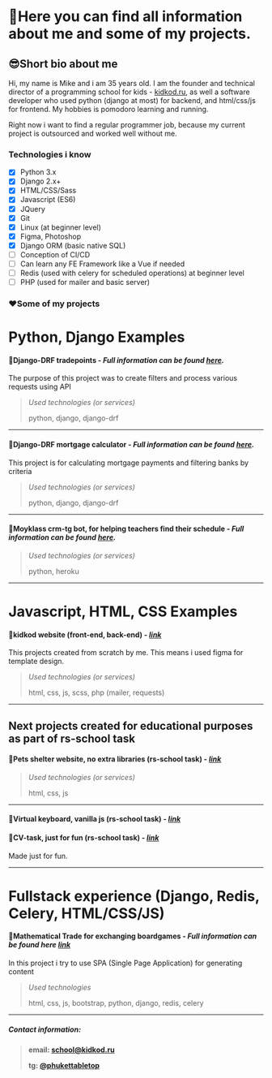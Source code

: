 # 💬Here you can find all information about me and some of my projects.

## 😎Short bio about me
Hi, my name is Mike and i am 35 years old. I am the founder and technical director of a programming school for kids - [kidkod.ru](https://kidkod.ru), as well a software developer who used python (django at most) for backend, and html/css/js for frontend. My hobbies is pomodoro learning and running. 

Right now i want to find a regular programmer job, because my current project is outsourced and worked well without me.

### Technologies i know
- [x] Python 3.x
- [x] Django 2.x+
- [x] HTML/CSS/Sass
- [x] Javascript (ES6)
- [x] JQuery
- [x] Git
- [x] Linux (at beginner level)
- [x] Figma, Photoshop 
- [x] Django ORM (basic native SQL)
- [ ] Conception of CI/CD
- [ ] Can learn any FE Framework like a Vue if needed
- [ ] Redis (used with celery for scheduled operations) at beginner level    
- [ ] PHP (used for mailer and basic server) 

### ❤️Some of my projects

# Python, Django Examples

#### 📑Django-DRF tradepoints - *Full information can be found [here](https://github.com/raferalston/rest-api-task-tradepoints).*

The purpose of this project was to create filters and process various requests using API

> *Used technologies (or services)*
> 
> python, django, django-drf

---

#### 📑Django-DRF mortgage calculator - *Full information can be found [here](https://github.com/raferalston/mortgage-rest-api-example).*

This project is for calculating mortgage payments and filtering banks by criteria

> *Used technologies (or services)*
> 
> python, django, django-drf

---

#### 📑Moyklass crm-tg bot, for helping teachers find their schedule - *Full information can be found [here](https://github.com/raferalston/crm-tg-heroku-bot).*

> *Used technologies (or services)*
> 
> python, heroku

---

# Javascript, HTML, CSS Examples
#### 📑kidkod website (front-end, back-end) - *[link](https://kidkod.ru)*

This projects created from scratch by me. This means i used figma for template design.

> *Used technologies (or services)*
> 
>  html, css, js, scss, php (mailer, requests)

---

## Next projects created for educational purposes as part of rs-school task

#### 📑Pets shelter website, no extra libraries (rs-school task) - *[link](https://rolling-scopes-school.github.io/raferalston-JSFE2022Q1/shelter/pages/main/)*

> *Used technologies (or services)*
> 
> html, css, js

---

#### 📑Virtual keyboard, vanilla js (rs-school task) - *[link](https://raferalston.github.io/virtual-keyboard/keyboard)*
#### 📑CV-task, just for fun (rs-school task) - *[link](https://raferalston.github.io/rsschool-cv/)*

Made just for fun.

--- 

# Fullstack experience (Django, Redis, Celery, HTML/CSS/JS)
#### 📑Mathematical Trade for exchanging boardgames - *Full information can be found here [link](https://github.com/raferalston/mathtrade_pub)*

In this project i try to use SPA (Single Page Application) for generating content

> *Used technologies*
> 
> html, css, js, bootstrap, python, django, redis, celery

---

##### Contact information:
> 
> **email: school@kidkod.ru**
> 
> **tg: [@phukettabletop](https://t.me/phukettabletop)**
